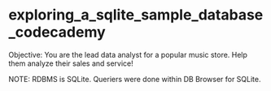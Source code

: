 # exploring_a_sqlite_sample_database_codecademy
Objective: You are the lead data analyst for a popular music store. Help them analyze their sales and service!

NOTE: RDBMS is SQLite. Queriers were done within DB Browser for SQLite. 

